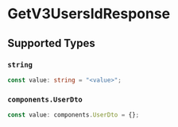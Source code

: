 # GetV3UsersIdResponse


## Supported Types

### `string`

```typescript
const value: string = "<value>";
```

### `components.UserDto`

```typescript
const value: components.UserDto = {};
```

